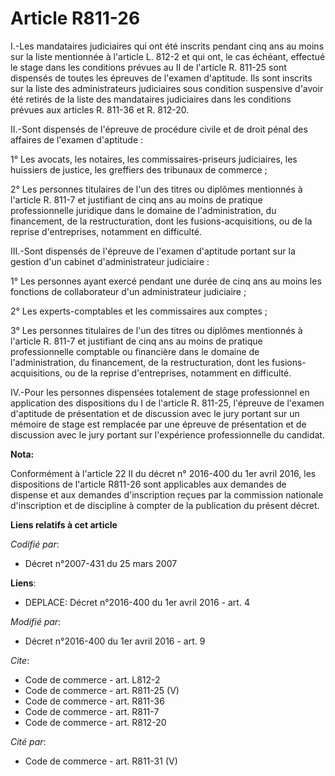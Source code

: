 # Article R811-26

I.-Les mandataires judiciaires qui ont été inscrits pendant cinq ans au moins sur la liste mentionnée à l'article L. 812-2 et
qui ont, le cas échéant, effectué le stage dans les conditions prévues au II de l'article R. 811-25 sont dispensés de toutes
les épreuves de l'examen d'aptitude. Ils sont inscrits sur la liste des administrateurs judiciaires sous condition suspensive
d'avoir été retirés de la liste des mandataires judiciaires dans les conditions prévues aux articles R. 811-36 et R. 812-20. 

II.-Sont dispensés de l'épreuve de procédure civile et de droit pénal des affaires de l'examen d'aptitude : 

1° Les avocats, les notaires, les commissaires-priseurs judiciaires, les huissiers de justice, les greffiers des tribunaux de
commerce ; 

2° Les personnes titulaires de l'un des titres ou diplômes mentionnés à l'article R. 811-7 et justifiant de cinq ans au moins
de pratique professionnelle juridique dans le domaine de l'administration, du financement, de la restructuration, dont les
fusions-acquisitions, ou de la reprise d'entreprises, notamment en difficulté. 

III.-Sont dispensés de l'épreuve de l'examen d'aptitude portant sur la gestion d'un cabinet d'administrateur judiciaire : 

1° Les personnes ayant exercé pendant une durée de cinq ans au moins les fonctions de collaborateur d'un administrateur
judiciaire ; 

2° Les experts-comptables et les commissaires aux comptes ; 

3° Les personnes titulaires de l'un des titres ou diplômes mentionnés à l'article R. 811-7 et justifiant de cinq ans au moins
de pratique professionnelle comptable ou financière dans le domaine de l'administration, du financement, de la
restructuration, dont les fusions-acquisitions, ou de la reprise d'entreprises, notamment en difficulté. 

IV.-Pour les personnes dispensées totalement de stage professionnel en application des dispositions du I de l'article R.
811-25, l'épreuve de l'examen d'aptitude de présentation et de discussion avec le jury portant sur un mémoire de stage est
remplacée par une épreuve de présentation et de discussion avec le jury portant sur l'expérience professionnelle du candidat.

**Nota:**

Conformément à l'article 22 II du décret n° 2016-400 du 1er avril 2016, les dispositions de l'article R811-26 sont
applicables aux demandes de dispense et aux demandes d'inscription reçues par la commission nationale d'inscription et de
discipline à compter de la publication du présent décret.

**Liens relatifs à cet article**

_Codifié par_:

  - Décret n°2007-431 du 25 mars 2007

**Liens**:

  - DEPLACE: Décret n°2016-400 du 1er avril 2016 - art. 4

_Modifié par_:

  - Décret n°2016-400 du 1er avril 2016 - art. 9

_Cite_:

  - Code de commerce - art. L812-2
  - Code de commerce - art. R811-25 (V)
  - Code de commerce - art. R811-36
  - Code de commerce - art. R811-7
  - Code de commerce - art. R812-20

_Cité par_:

  - Code de commerce - art. R811-31 (V)
